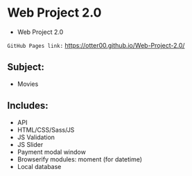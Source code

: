 # Web Project 2.0

- Web Project 2.0

`GitHub Pages link:` https://otter00.github.io/Web-Project-2.0/

## Subject:

- Movies

## Includes:

- API
- HTML/CSS/Sass/JS
- JS Validation
- JS Slider
- Payment modal window
- Browserify modules: moment (for datetime)
- Local database
